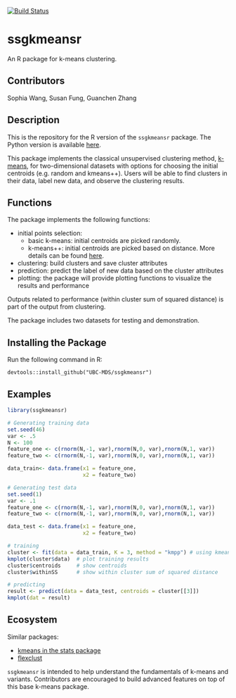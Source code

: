 [![Build Status](https://travis-ci.org/UBC-MDS/ssgkmeansr.svg?branch=master)](https://travis-ci.org/UBC-MDS/ssgkmeansr)

# ssgkmeansr

An R package for k-means clustering.

## Contributors

Sophia Wang, Susan Fung, Guanchen Zhang

## Description

This is the repository for the R version of the `ssgkmeansr` package. The Python version is available [here](https://github.com/UBC-MDS/ssg_pymeans).

This package implements the classical unsupervised clustering method, [k-means](https://en.wikipedia.org/wiki/K-means_clustering), for two-dimensional datasets with options for choosing the initial centroids (e.g. random and kmeans++). Users will be able to find clusters in their data, label new data, and observe the clustering results.

## Functions

The package implements the following functions:

- initial points selection:
  -  basic k-means: initial centroids are picked randomly.
  -  k-means++: initial centroids are picked based on distance. More details can be found [here](https://en.wikipedia.org/wiki/K-means%2B%2B).
- clustering: build clusters and save cluster attributes
- prediction: predict the label of new data based on the cluster attributes
- plotting: the package will provide plotting functions to visualize the results and performance

Outputs related to performance (within cluster sum of squared distance) is part of the output from clustering.

The package includes two datasets for testing and demonstration.

## Installing the Package

Run the following command in R:

`devtools::install_github("UBC-MDS/ssgkmeansr")`

## Examples
```r
library(ssgkmeansr)

# Generating training data
set.seed(46)
var <- .5
N <- 100
feature_one <- c(rnorm(N,-1, var),rnorm(N,0, var),rnorm(N,1, var))
feature_two <- c(rnorm(N,-1, var),rnorm(N,0, var),rnorm(N,1, var))

data_train<- data.frame(x1 = feature_one,
                        x2 = feature_two)

# Generating test data
set.seed(1)
var <- .1
feature_one <- c(rnorm(N,-1, var),rnorm(N,0, var),rnorm(N,1, var))
feature_two <- c(rnorm(N,-1, var),rnorm(N,0, var),rnorm(N,1, var))

data_test <- data.frame(x1 = feature_one,
                        x2 = feature_two)

# training
cluster <- fit(data = data_train, K = 3, method = "kmpp") # using kmeans++
kmplot(cluster$data)  # plot training results
cluster$centroids     # show centroids
cluster$withinSS      # show within cluster sum of squared distance

# predicting
result <- predict(data = data_test, centroids = cluster[[3]])
kmplot(dat = result)
```

## Ecosystem

Similar packages:

- [kmeans in the stats package](https://stat.ethz.ch/R-manual/R-devel/library/stats/html/kmeans.html)
- [flexclust](https://cran.r-project.org/web/packages/flexclust/flexclust.pdf)

`ssgkmeansr` is intended to help understand the fundamentals of k-means and variants. Contributors are encouraged to build advanced features on top of this base k-means package.
